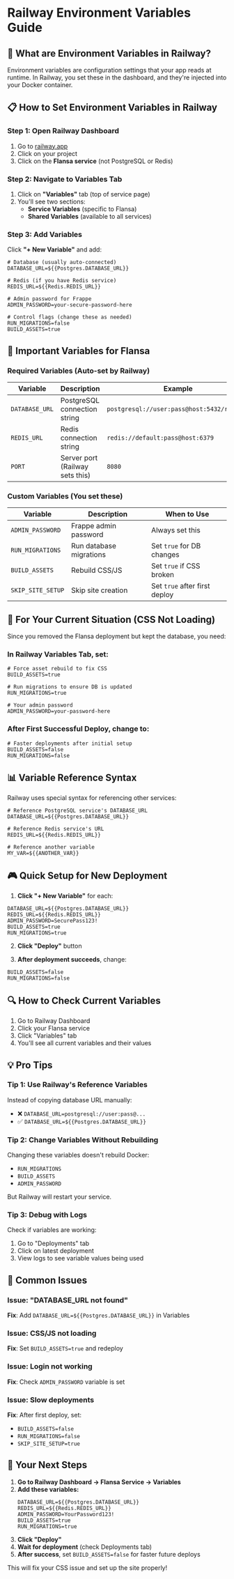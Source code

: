 # Railway Environment Variables Guide

## 🎯 What are Environment Variables in Railway?

Environment variables are configuration settings that your app reads at runtime. In Railway, you set these in the dashboard, and they're injected into your Docker container.

## 📋 How to Set Environment Variables in Railway

### Step 1: Open Railway Dashboard
1. Go to [railway.app](https://railway.app)
2. Click on your project
3. Click on the **Flansa service** (not PostgreSQL or Redis)

### Step 2: Navigate to Variables Tab
1. Click on **"Variables"** tab (top of service page)
2. You'll see two sections:
   - **Service Variables** (specific to Flansa)
   - **Shared Variables** (available to all services)

### Step 3: Add Variables
Click **"+ New Variable"** and add:

```env
# Database (usually auto-connected)
DATABASE_URL=${{Postgres.DATABASE_URL}}

# Redis (if you have Redis service)
REDIS_URL=${{Redis.REDIS_URL}}

# Admin password for Frappe
ADMIN_PASSWORD=your-secure-password-here

# Control flags (change these as needed)
RUN_MIGRATIONS=false
BUILD_ASSETS=true
```

## 🔧 Important Variables for Flansa

### Required Variables (Auto-set by Railway)
| Variable | Description | Example |
|----------|-------------|---------|
| `DATABASE_URL` | PostgreSQL connection string | `postgresql://user:pass@host:5432/railway` |
| `REDIS_URL` | Redis connection string | `redis://default:pass@host:6379` |
| `PORT` | Server port (Railway sets this) | `8080` |

### Custom Variables (You set these)
| Variable | Description | When to Use |
|----------|-------------|-------------|
| `ADMIN_PASSWORD` | Frappe admin password | Always set this |
| `RUN_MIGRATIONS` | Run database migrations | Set `true` for DB changes |
| `BUILD_ASSETS` | Rebuild CSS/JS | Set `true` if CSS broken |
| `SKIP_SITE_SETUP` | Skip site creation | Set `true` after first deploy |

## 🚀 For Your Current Situation (CSS Not Loading)

Since you removed the Flansa deployment but kept the database, you need:

### In Railway Variables Tab, set:
```env
# Force asset rebuild to fix CSS
BUILD_ASSETS=true

# Run migrations to ensure DB is updated
RUN_MIGRATIONS=true

# Your admin password
ADMIN_PASSWORD=your-password-here
```

### After First Successful Deploy, change to:
```env
# Faster deployments after initial setup
BUILD_ASSETS=false
RUN_MIGRATIONS=false
```

## 📊 Variable Reference Syntax

Railway uses special syntax for referencing other services:

```env
# Reference PostgreSQL service's DATABASE_URL
DATABASE_URL=${{Postgres.DATABASE_URL}}

# Reference Redis service's URL
REDIS_URL=${{Redis.REDIS_URL}}

# Reference another variable
MY_VAR=${{ANOTHER_VAR}}
```

## 🎮 Quick Setup for New Deployment

1. **Click "+ New Variable"** for each:

```env
DATABASE_URL=${{Postgres.DATABASE_URL}}
REDIS_URL=${{Redis.REDIS_URL}}
ADMIN_PASSWORD=SecurePass123!
BUILD_ASSETS=true
RUN_MIGRATIONS=true
```

2. **Click "Deploy"** button

3. **After deployment succeeds**, change:
```env
BUILD_ASSETS=false
RUN_MIGRATIONS=false
```

## 🔍 How to Check Current Variables

1. Go to Railway Dashboard
2. Click your Flansa service
3. Click "Variables" tab
4. You'll see all current variables and their values

## 💡 Pro Tips

### Tip 1: Use Railway's Reference Variables
Instead of copying database URL manually:
- ❌ `DATABASE_URL=postgresql://user:pass@...`
- ✅ `DATABASE_URL=${{Postgres.DATABASE_URL}}`

### Tip 2: Change Variables Without Rebuilding
Changing these variables doesn't rebuild Docker:
- `RUN_MIGRATIONS`
- `BUILD_ASSETS`
- `ADMIN_PASSWORD`

But Railway will restart your service.

### Tip 3: Debug with Logs
Check if variables are working:
1. Go to "Deployments" tab
2. Click on latest deployment
3. View logs to see variable values being used

## 🚨 Common Issues

### Issue: "DATABASE_URL not found"
**Fix**: Add `DATABASE_URL=${{Postgres.DATABASE_URL}}` in Variables

### Issue: CSS/JS not loading
**Fix**: Set `BUILD_ASSETS=true` and redeploy

### Issue: Login not working
**Fix**: Check `ADMIN_PASSWORD` variable is set

### Issue: Slow deployments
**Fix**: After first deploy, set:
- `BUILD_ASSETS=false`
- `RUN_MIGRATIONS=false`
- `SKIP_SITE_SETUP=true`

## 🎯 Your Next Steps

1. **Go to Railway Dashboard → Flansa Service → Variables**
2. **Add these variables:**
   ```env
   DATABASE_URL=${{Postgres.DATABASE_URL}}
   REDIS_URL=${{Redis.REDIS_URL}}
   ADMIN_PASSWORD=YourPassword123!
   BUILD_ASSETS=true
   RUN_MIGRATIONS=true
   ```
3. **Click "Deploy"**
4. **Wait for deployment** (check Deployments tab)
5. **After success**, set `BUILD_ASSETS=false` for faster future deploys

This will fix your CSS issue and set up the site properly!